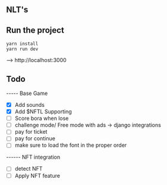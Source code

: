 ## NLT's

## Run the project
```
yarn install
yarn run dev
```
--> http://localhost:3000


## Todo

----- Base Game
 - [x] Add sounds
 - [x] Add $NFTL Supporting
 - [ ] Score bora when lose
 - [ ] challenge mode/ Free mode with ads -> django integrations
 - [ ] pay for ticket
 - [ ] pay for continue
 - [ ] make sure to load the font in the proper order

 ------ NFT integration
 - [ ] detect NFT
 - [ ] Apply NFT feature